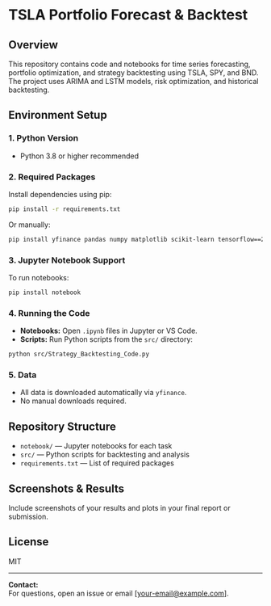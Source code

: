 # TSLA Portfolio Forecast & Backtest

## Overview
This repository contains code and notebooks for time series forecasting, portfolio optimization, and strategy backtesting using TSLA, SPY, and BND.  
The project uses ARIMA and LSTM models, risk optimization, and historical backtesting.

## Environment Setup

### 1. Python Version
- Python 3.8 or higher recommended

### 2. Required Packages

Install dependencies using pip:

```bash
pip install -r requirements.txt
```

Or manually:

```bash
pip install yfinance pandas numpy matplotlib scikit-learn tensorflow==2.* scipy
```

### 3. Jupyter Notebook Support

To run notebooks:

```bash
pip install notebook
```

### 4. Running the Code

- **Notebooks:** Open `.ipynb` files in Jupyter or VS Code.
- **Scripts:** Run Python scripts from the `src/` directory:

```bash
python src/Strategy_Backtesting_Code.py
```

### 5. Data

- All data is downloaded automatically via `yfinance`.
- No manual downloads required.

## Repository Structure

- `notebook/` — Jupyter notebooks for each task
- `src/` — Python scripts for backtesting and analysis
- `requirements.txt` — List of required packages

## Screenshots & Results

Include screenshots of your results and plots in your final report or submission.

## License

MIT

---

**Contact:**  
For questions, open an issue or email [your-email@example.com].

